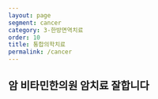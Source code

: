 ```yaml
---
layout: page
segment: cancer
category: 3-한방면역치료
order: 10
title: 통합의학치료
permalink: /cancer
---
```


<h2 class="content-heading">
  <strong>암</strong>
  비타민한의원 암치료 잘합니다
</h2>

